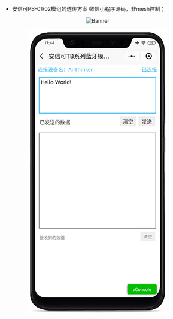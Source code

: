 - 安信可PB-01/02模组的透传方案 微信小程序源码，非mesh控制；

<p align="center">
  <img src="https://img.alicdn.com/imgextra/i1/2922621297/O1CN01XgJTKh1LS4H0ugNWc_!!2922621297.png"  alt="Banner"  width="520px" height="414px"  />
</p>

<p align="center">
  <img src="images/aithinker-mini.png"  alt="Banner" />
</p>


